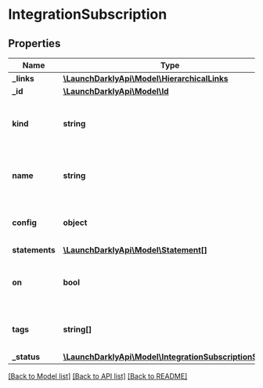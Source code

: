 # IntegrationSubscription

## Properties
Name | Type | Description | Notes
------------ | ------------- | ------------- | -------------
**_links** | [**\LaunchDarklyApi\Model\HierarchicalLinks**](HierarchicalLinks.md) |  | [optional] 
**_id** | [**\LaunchDarklyApi\Model\Id**](Id.md) |  | [optional] 
**kind** | **string** | The type of integration associated with this configuration. | [optional] 
**name** | **string** | The user-defined name associated with this configuration. | [optional] 
**config** | **object** | A key-value mapping of configuration fields. | [optional] 
**statements** | [**\LaunchDarklyApi\Model\Statement[]**](Statement.md) |  | [optional] 
**on** | **bool** | Whether or not the integration is currently active. | [optional] 
**tags** | **string[]** | An array of tags for this integration configuration. | [optional] 
**_status** | [**\LaunchDarklyApi\Model\IntegrationSubscriptionStatus**](IntegrationSubscriptionStatus.md) |  | [optional] 

[[Back to Model list]](../README.md#documentation-for-models) [[Back to API list]](../README.md#documentation-for-api-endpoints) [[Back to README]](../README.md)


